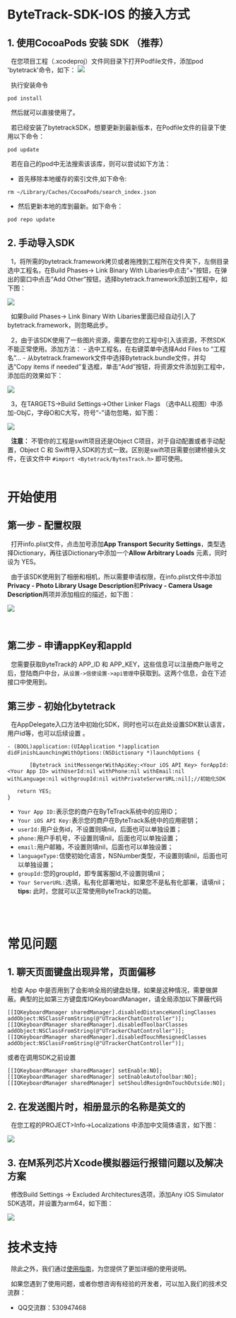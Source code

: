 # ByteTrack-SDK-IOS 的接入方式
## 1. 使用CocoaPods 安装 SDK （推荐）
 &nbsp;&nbsp;在您项目工程（.xcodeproj）文件同目录下打开Podfile文件，添加pod 'bytetrack'命令，如下：
 ![](https://github.com/byte-track/picture/blob/master/pictures/podPic.png)
 
 &nbsp;&nbsp;执行安装命令
 ```
pod install
```
&nbsp;&nbsp;然后就可以直接使用了。

&nbsp;&nbsp;若已经安装了bytetrackSDK，想要更新到最新版本，在Podfile文件的目录下使用以下命令：
 ```
pod update 
```
&nbsp;&nbsp;若在自己的pod中无法搜索该该库，则可以尝试如下方法：
- 首先移除本地缓存的索引文件,如下命令:
 ```
rm ~/Library/Caches/CocoaPods/search_index.json
```
- 然后更新本地的库到最新。如下命令：
 ```
pod repo update
```
## 2. 手动导入SDK 

&nbsp;&nbsp;1，将所需的bytetrack.framework拷贝或者拖拽到工程所在文件夹下，左侧目录选中工程名，在Build Phases-> Link Binary With Libaries中点击“+”按钮，在弹出的窗口中点击“Add Other”按钮，选择bytetrack.framework添加到工程中，如下图：

![](https://github.com/byte-track/picture/blob/master/pictures/FCDF2382-9AB2-4E3A-B1A2-AD652B39D424.png)

&nbsp;&nbsp;如果Build Phases-> Link Binary With Libaries里面已经自动引入了bytetrack.framework，则忽略此步。  

&nbsp;&nbsp;2，由于该SDK使用了一些图片资源，需要在您的工程中引入该资源，不然SDK不能正常使用。添加方法： 
    - 选中工程名，在右键菜单中选择Add Files to “工程名”…
    - 从bytetrack.framework文件中选择Bytetrack.bundle文件，并勾选“Copy items if needed”复选框，单击“Add”按钮，将资源文件添加到工程中，添加后的效果如下：

![](https://github.com/byte-track/picture/blob/master/pictures/72A0D769-3C13-488E-86BF-EA8BB19CC03E.png)

&nbsp;&nbsp;3，在TARGETS->Build Settings->Other Linker Flags （选中ALL视图）中添加-ObjC，字母O和C大写，符号“-”请勿忽略，如下图：

![](https://github.com/byte-track/picture/blob/master/pictures/EEBBBE2E-DC6A-4A56-8F66-94082C9F407F.png)

&nbsp;&nbsp;**注意：** 不管你的工程是swift项目还是Object C项目，对于自动配置或者手动配置，Object C 和 Swift导入SDK的方式一致。区别是swift项目需要创建桥接头文件，在该文件中 `#import <Bytetrack/BytesTrack.h>` 即可使用。
<br/>
<br/>

# 开始使用
## 第一步 - 配置权限
&nbsp;&nbsp;打开info.plist文件，点击加号添加**App Transport Security Settings**，类型选择Dictionary，再往该Dictionary中添加一个**Allow Arbitrary Loads** 元素，同时设为 YES。

&nbsp;&nbsp;由于该SDK使用到了相册和相机，所以需要申请权限，在info.plist文件中添加**Privacy - Photo Library Usage Description**和**Privacy - Camera Usage Description**两项并添加相应的描述，如下图：

![](https://github.com/byte-track/picture/blob/master/pictures/AD1FCDF6-AC3B-492E-BE74-2AB6E1915B61.png)

<br/>

## 第二步 - 申请appKey和appId
&nbsp;&nbsp;您需要获取ByteTrack的 APP_ID 和 APP_KEY，这些信息可以注册商户账号之后，登陆商户中台，从`设置->信使设置->api管理`中获取到。这两个信息，会在下述接口中使用到。

## 第三步 - 初始化bytetrack
&nbsp;&nbsp;在AppDelegate入口方法中初始化SDK，同时也可以在此处设置SDK默认语言，用户id等，也可以后续设置
。
 ```
- (BOOL)application:(UIApplication *)application didFinishLaunchingWithOptions:(NSDictionary *)launchOptions {
    
        [Bytetrack initMessengerWithApiKey:<Your iOS API Key> forAppId:<Your App ID> withUserId:nil withPhone:nil withEmail:nil withLanguage:nil withgroupId:nil withPrivateServerURL:nil];//初始化SDK

    return YES;
}
```
- `Your App ID:`表示您的商户在ByTeTrack系统中的应用ID；
- `Your iOS API Key:`表示您的商户在ByteTrack系统中的应用密钥；
- `userId:`用户业务id，不设置则填nil，后面也可以单独设置；
- `phone:`用户手机号，不设置则填nil，后面也可以单独设置；
- `email:`用户邮箱，不设置则填nil，后面也可以单独设置；
- `languageType:`信使初始化语言，NSNumber类型，不设置则填nil，后面也可以单独设置；
- `groupId:`您的groupId，即专属客服Id,不设置则填nil；
- `Your ServerURL:`选填，私有化部署地址，如果您不是私有化部署，请填nil；
**tips:** 此时，您就可以正常使用ByteTrack的功能。
<br/>
<br/>

# 常见问题
## 1. 聊天页面键盘出现异常，页面偏移
&nbsp;&nbsp;检查 App 中是否用到了会影响全局的键盘处理，如果是这种情况，需要做屏蔽。典型的比如第三方键盘库IQKeyboardManager，请全局添加以下屏蔽代码
 ```
[[IQKeyboardManager sharedManager].disabledDistanceHandlingClasses addObject:NSClassFromString(@"UTrackerChatController")];
[[IQKeyboardManager sharedManager].disabledToolbarClasses addObject:NSClassFromString(@"UTrackerChatController")];
[[IQKeyboardManager sharedManager].disabledTouchResignedClasses addObject:NSClassFromString(@"UTrackerChatController")];
```
或者在调用SDK之前设置
```
[[IQKeyboardManager sharedManager] setEnable:NO];
[[IQKeyboardManager sharedManager] setEnableAutoToolbar:NO];
[[IQKeyboardManager sharedManager] setShouldResignOnTouchOutside:NO];
```
## 2. 在发送图片时，相册显示的名称是英文的
&nbsp;&nbsp;在您工程的PROJECT>Info->Localizations 中添加中文简体语言，如下图：

![](https://github.com/byte-track/picture/blob/master/pictures/L1VzZXJzL3N1bmxpYW5nL0xpYnJhcnkvQ29udGFpbmVycy81WlNMMkNKVTJULmNvbS5kaW5ndGFsay5tYWMvRGF0YS9MaWJyYXJ5L0FwcGxpY2F0aW9uIFN1cHBvcnQvRGluZ1RhbGtNYWMvMjYxMTA3NTY1X3YyL0ltYWdlRmlsZXMvMTY2MzMwODM5OTcxM182RkE5Q0Y3NS03Q0JBLTRENzEtQjI1MC0zNTYzMzM3RDU1M0IucG5n.png)

## 3. 在M系列芯片Xcode模拟器运行报错问题以及解决方案
&nbsp;&nbsp;修改Build Settings -> Excluded Architectures选项，添加Any iOS Simulator SDK选项，并设置为arm64，如下图：

![](https://github.com/byte-track/bytetrack-sdk-iOS/blob/master/pictures/79DFE7FA-810A-4529-B2C6-FF403FD9559F.png)
# 技术支持
&nbsp;&nbsp;除此之外，我们通过[使用指南](https://docs.bytrack.com/8CTFE8cF/developers/wikidetail?articleId=Y9LNgap5ZZ&usageCategoryId=444)，为您提供了更加详细的使用说明。

&nbsp;&nbsp;如果您遇到了使用问题，或者你想咨询有经验的开发者，可以加入我们的技术交流群：
- QQ交流群：530947468

